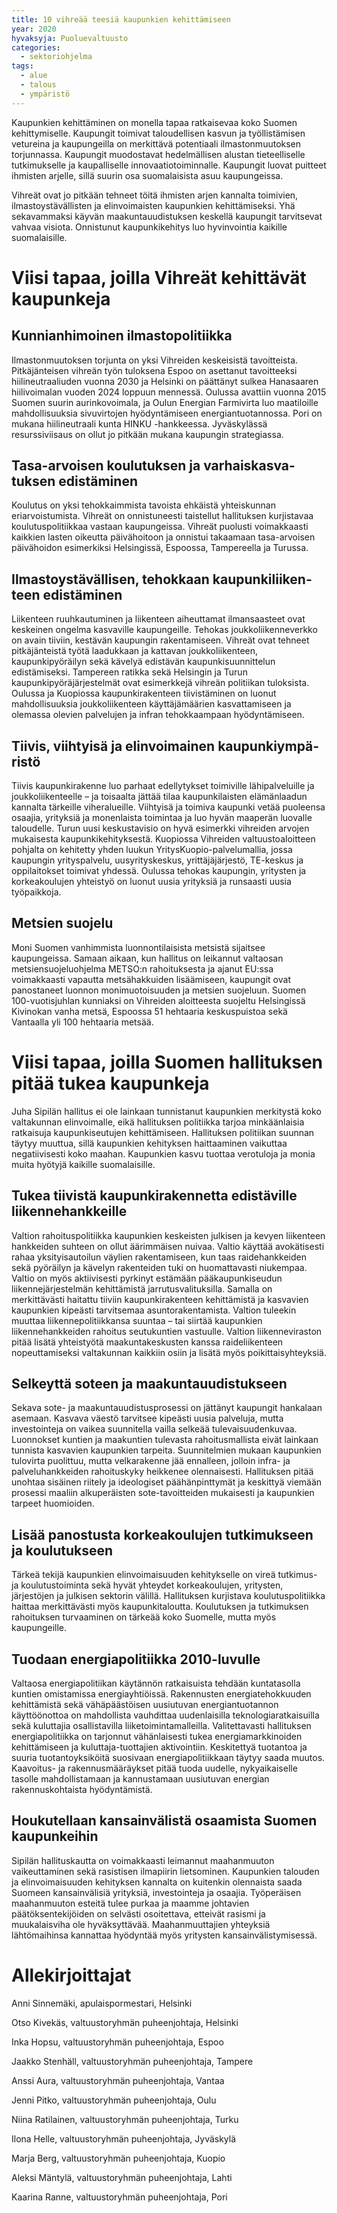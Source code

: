 ```yaml
---
title: 10 vihreää teesiä kaupunkien kehittä­miseen
year: 2020
hyvaksyja: Puoluevaltuusto
categories:
  - sektoriohjelma
tags:
  - alue
  - talous
  - ympäristö
---
```


Kaupunkien kehittäminen on monella tapaa ratkaisevaa koko Suomen kehittymiselle. Kaupungit toimivat taloudellisen kasvun ja työllistämisen vetureina ja kaupungeilla on merkittävä potentiaali ilmastonmuutoksen torjunnassa. Kaupungit muodostavat hedelmällisen alustan tieteelliselle tutkimukselle ja kaupalliselle innovaatiotoiminnalle. Kaupungit luovat puitteet ihmisten arjelle, sillä suurin osa suomalaisista asuu kaupungeissa.

Vihreät ovat jo pitkään tehneet töitä ihmisten arjen kannalta toimivien, ilmastoystävällisten ja elinvoimaisten kaupunkien kehittämiseksi. Yhä sekavammaksi käyvän maakuntauudistuksen keskellä kaupungit tarvitsevat vahvaa visiota. Onnistunut kaupunkikehitys luo hyvinvointia kaikille suomalaisille.

# Viisi tapaa, joilla Vihreät kehittävät kaupunkeja

## Kunnian­hi­moinen ilmasto­po­li­tiikka

Ilmastonmuutoksen torjunta on yksi Vihreiden keskeisistä tavoitteista. Pitkäjänteisen vihreän työn tuloksena Espoo on asettanut tavoitteeksi hiilineutraaliuden vuonna 2030 ja Helsinki on päättänyt sulkea Hanasaaren hiilivoimalan vuoden 2024 loppuun mennessä. Oulussa avattiin vuonna 2015 Suomen suurin aurinkovoimala, ja Oulun Energian Farmivirta luo maatiloille mahdollisuuksia sivuvirtojen hyödyntämiseen energiantuotannossa. Pori on mukana hiilineutraali kunta HINKU -hankkeessa. Jyväskylässä resurssiviisaus on ollut jo pitkään mukana kaupungin strategiassa.

## Tasa-ar­voisen koulutuksen ja varhais­kas­va­tuksen edistäminen

Koulutus on yksi tehokkaimmista tavoista ehkäistä yhteiskunnan eriarvoistumista. Vihreät on onnistuneesti taistellut hallituksen kurjistavaa koulutuspolitiikkaa vastaan kaupungeissa. Vihreät puolusti voimakkaasti kaikkien lasten oikeutta päivähoitoon ja onnistui takaamaan tasa-arvoisen päivähoidon esimerkiksi Helsingissä, Espoossa, Tampereella ja Turussa.

## Ilmastoys­tä­väl­li­sen, tehokkaan kaupunki­lii­ken­teen edistäminen

Liikenteen ruuhkautuminen ja liikenteen aiheuttamat ilmansaasteet ovat keskeinen ongelma kasvaville kaupungeille. Tehokas joukkoliikenneverkko on avain tiiviin, kestävän kaupungin rakentamiseen. Vihreät ovat tehneet pitkäjänteistä työtä laadukkaan ja kattavan joukkoliikenteen, kaupunkipyöräilyn sekä kävelyä edistävän kaupunkisuunnittelun edistämiseksi. Tampereen ratikka sekä Helsingin ja Turun kaupunkipyöräjärjestelmät ovat esimerkkejä vihreän politiikan tuloksista. Oulussa ja Kuopiossa kaupunkirakenteen tiivistäminen on luonut mahdollisuuksia joukkoliikenteen käyttäjämäärien kasvattamiseen ja olemassa olevien palvelujen ja infran tehokkaampaan hyödyntämiseen.

## Tiivis, viihtyisä ja elinvoi­mainen kaupunkiym­pä­ristö

Tiivis kaupunkirakenne luo parhaat edellytykset toimiville lähipalveluille ja joukkoliikenteelle – ja toisaalta jättää tilaa kaupunkilaisten elämänlaadun kannalta tärkeille viheralueille. Viihtyisä ja toimiva kaupunki vetää puoleensa osaajia, yrityksiä ja monenlaista toimintaa ja luo hyvän maaperän luovalle taloudelle. Turun uusi keskustavisio on hyvä esimerkki vihreiden arvojen mukaisesta kaupunkikehityksestä. Kuopiossa Vihreiden valtuustoaloitteen pohjalta on kehitetty yhden luukun YritysKuopio-palvelumallia, jossa kaupungin yrityspalvelu, uusyrityskeskus, yrittäjäjärjestö, TE-keskus ja oppilaitokset toimivat yhdessä. Oulussa tehokas kaupungin, yritysten ja korkeakoulujen yhteistyö on luonut uusia yrityksiä ja runsaasti uusia työpaikkoja.

## Metsien suojelu

Moni Suomen vanhimmista luonnontilaisista metsistä sijaitsee kaupungeissa. Samaan aikaan, kun hallitus on leikannut valtaosan metsiensuojeluohjelma METSO:n rahoituksesta ja ajanut EU:ssa voimakkaasti vapautta metsähakkuiden lisäämiseen, kaupungit ovat panostaneet luonnon monimuotoisuuden ja metsien suojeluun. Suomen 100-vuotisjuhlan kunniaksi on Vihreiden aloitteesta suojeltu Helsingissä Kivinokan vanha metsä, Espoossa 51 hehtaaria keskuspuistoa sekä Vantaalla yli 100 hehtaaria metsää.

# Viisi tapaa, joilla Suomen hallituksen pitää tukea kaupunkeja

Juha Sipilän hallitus ei ole lainkaan tunnistanut kaupunkien merkitystä koko valtakunnan elinvoimalle, eikä hallituksen politiikka tarjoa minkäänlaisia ratkaisuja kaupunkiseutujen kehittämiseen. Hallituksen politiikan suunnan täytyy muuttua, sillä kaupunkien kehityksen haittaaminen vaikuttaa negatiivisesti koko maahan. Kaupunkien kasvu tuottaa verotuloja ja monia muita hyötyjä kaikille suomalaisille.

## Tukea tiivistä kaupunki­ra­ken­netta edistäville liikenne­hank­keille

Valtion rahoituspolitiikka kaupunkien keskeisten julkisen ja kevyen liikenteen hankkeiden suhteen on ollut äärimmäisen nuivaa. Valtio käyttää avokätisesti rahaa yksityisautoilun väylien rakentamiseen, kun taas raidehankkeiden sekä pyöräilyn ja kävelyn rakenteiden tuki on huomattavasti niukempaa. Valtio on myös aktiivisesti pyrkinyt estämään pääkaupunkiseudun liikennejärjestelmän kehittämistä jarrutusvalituksilla. Samalla on merkittävästi haitattu tiiviin kaupunkirakenteen kehittämistä ja kasvavien kaupunkien kipeästi tarvitsemaa asuntorakentamista. Valtion tuleekin muuttaa liikennepolitiikkansa suuntaa – tai siirtää kaupunkien liikennehankkeiden rahoitus seutukuntien vastuulle. Valtion liikenneviraston pitää lisätä yhteistyötä maakuntakeskusten kanssa raideliikenteen nopeuttamiseksi valtakunnan kaikkiin osiin ja lisätä myös poikittaisyhteyksiä.

## Selkeyttä soteen ja maakuntauu­dis­tukseen

Sekava sote- ja maakuntauudistusprosessi on jättänyt kaupungit hankalaan asemaan. Kasvava väestö tarvitsee kipeästi uusia palveluja, mutta investointeja on vaikea suunnitella vailla selkeää tulevaisuudenkuvaa. Luonnokset kuntien ja maakuntien tulevasta rahoitusmallista eivät lainkaan tunnista kasvavien kaupunkien tarpeita. Suunnitelmien mukaan kaupunkien tulovirta puolittuu, mutta velkarakenne jää ennalleen, jolloin infra- ja palveluhankkeiden rahoituskyky heikkenee olennaisesti. Hallituksen pitää unohtaa sisäinen riitely ja ideologiset päähänpinttymät ja keskittyä viemään prosessi maaliin alkuperäisten sote-tavoitteiden mukaisesti ja kaupunkien tarpeet huomioiden.

## Lisää panostusta korkeakou­lujen tutkimuk­seen ja koulutukseen

Tärkeä tekijä kaupunkien elinvoimaisuuden kehitykselle on vireä tutkimus- ja koulutustoiminta sekä hyvät yhteydet korkeakoulujen, yritysten, järjestöjen ja julkisen sektorin välillä. Hallituksen kurjistava koulutuspolitiikka haittaa merkittävästi myös kaupunkitaloutta. Koulutuksen ja tutkimuksen rahoituksen turvaaminen on tärkeää koko Suomelle, mutta myös kaupungeille.

## Tuodaan energia­po­li­tiikka 2010-lu­vulle

Valtaosa energiapolitiikan käytännön ratkaisuista tehdään kuntatasolla kuntien omistamissa energiayhtiöissä. Rakennusten energiatehokkuuden kehittämistä sekä vähäpäästöisen uusiutuvan energiantuotannon käyttöönottoa on mahdollista vauhdittaa uudenlaisilla teknologiaratkaisuilla sekä kuluttajia osallistavilla liiketoimintamalleilla. Valitettavasti hallituksen energiapolitiikka on tarjonnut vähänlaisesti tukea energiamarkkinoiden kehittämiseen ja kuluttaja-tuottajien aktivointiin. Keskitettyä tuotantoa ja suuria tuotantoyksiköitä suosivaan energiapolitiikkaan täytyy saada muutos. Kaavoitus- ja rakennusmääräykset pitää tuoda uudelle, nykyaikaiselle tasolle mahdollistamaan ja kannustamaan uusiutuvan energian rakennuskohtaista hyödyntämistä.

## Houkutel­laan kansain­vä­listä osaamista Suomen kaupunkeihin

Sipilän hallituskautta on voimakkaasti leimannut maahanmuuton vaikeuttaminen sekä rasistisen ilmapiirin lietsominen. Kaupunkien talouden ja elinvoimaisuuden kehityksen kannalta on kuitenkin olennaista saada Suomeen kansainvälisiä yrityksiä, investointeja ja osaajia. Työperäisen maahanmuuton esteitä tulee purkaa ja maamme johtavien päätöksentekijöiden on selvästi osoitettava, etteivät rasismi ja muukalaisviha ole hyväksyttävää. Maahanmuuttajien yhteyksiä lähtömaihinsa kannattaa hyödyntää myös yritysten kansainvälistymisessä.

# Allekirjoittajat

Anni Sinnemäki, apulaispormestari, Helsinki

Otso Kivekäs, valtuustoryhmän puheenjohtaja, Helsinki

Inka Hopsu, valtuustoryhmän puheenjohtaja, Espoo

Jaakko Stenhäll, valtuustoryhmän puheenjohtaja, Tampere

Anssi Aura, valtuustoryhmän puheenjohtaja, Vantaa

Jenni Pitko, valtuustoryhmän puheenjohtaja, Oulu

Niina Ratilainen, valtuustoryhmän puheenjohtaja, Turku

Ilona Helle, valtuustoryhmän puheenjohtaja, Jyväskylä

Marja Berg, valtuustoryhmän puheenjohtaja, Kuopio

Aleksi Mäntylä, valtuustoryhmän puheenjohtaja, Lahti

Kaarina Ranne, valtuustoryhmän puheenjohtaja, Pori
